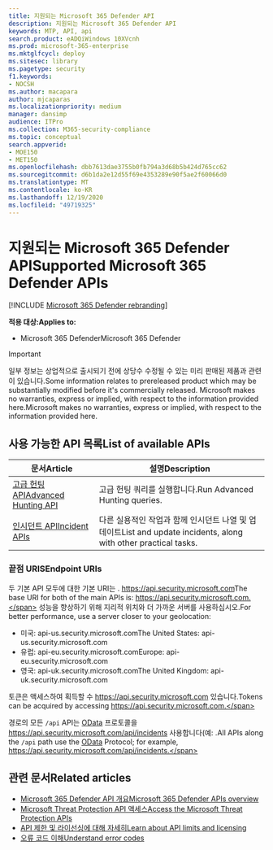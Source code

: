 ```yaml
---
title: 지원되는 Microsoft 365 Defender API
description: 지원되는 Microsoft 365 Defender API
keywords: MTP, API, api
search.product: eADQiWindows 10XVcnh
ms.prod: microsoft-365-enterprise
ms.mktglfcycl: deploy
ms.sitesec: library
ms.pagetype: security
f1.keywords:
- NOCSH
ms.author: macapara
author: mjcaparas
ms.localizationpriority: medium
manager: dansimp
audience: ITPro
ms.collection: M365-security-compliance
ms.topic: conceptual
search.appverid:
- MOE150
- MET150
ms.openlocfilehash: dbb7613dae3755b0fb794a3d68b5b424d765cc62
ms.sourcegitcommit: d6b1da2e12d55f69e4353289e90f5ae2f60066d0
ms.translationtype: MT
ms.contentlocale: ko-KR
ms.lasthandoff: 12/19/2020
ms.locfileid: "49719325"
---
```

# <a name="supported-microsoft-365-defender-apis"></a><span data-ttu-id="66f60-104">지원되는 Microsoft 365 Defender API</span><span class="sxs-lookup"><span data-stu-id="66f60-104">Supported Microsoft 365 Defender APIs</span></span> 

[!INCLUDE [Microsoft 365 Defender rebranding](../includes/microsoft-defender.md)]

<span data-ttu-id="66f60-105">**적용 대상:**</span><span class="sxs-lookup"><span data-stu-id="66f60-105">**Applies to:**</span></span>
- <span data-ttu-id="66f60-106">Microsoft 365 Defender</span><span class="sxs-lookup"><span data-stu-id="66f60-106">Microsoft 365 Defender</span></span>

> [!IMPORTANT]
> <span data-ttu-id="66f60-107">일부 정보는 상업적으로 출시되기 전에 상당수 수정될 수 있는 미리 판매된 제품과 관련이 있습니다.</span><span class="sxs-lookup"><span data-stu-id="66f60-107">Some information relates to prereleased product which may be substantially modified before it's commercially released.</span></span> <span data-ttu-id="66f60-108">Microsoft makes no warranties, express or implied, with respect to the information provided here.</span><span class="sxs-lookup"><span data-stu-id="66f60-108">Microsoft makes no warranties, express or implied, with respect to the information provided here.</span></span>

## <a name="list-of-available-apis"></a><span data-ttu-id="66f60-109">사용 가능한 API 목록</span><span class="sxs-lookup"><span data-stu-id="66f60-109">List of available APIs</span></span>

<span data-ttu-id="66f60-110">문서</span><span class="sxs-lookup"><span data-stu-id="66f60-110">Article</span></span> | <span data-ttu-id="66f60-111">설명</span><span class="sxs-lookup"><span data-stu-id="66f60-111">Description</span></span>
-|-
[<span data-ttu-id="66f60-112">고급 헌팅 API</span><span class="sxs-lookup"><span data-stu-id="66f60-112">Advanced Hunting API</span></span>](api-advanced-hunting.md) | <span data-ttu-id="66f60-113">고급 헌팅 쿼리를 실행합니다.</span><span class="sxs-lookup"><span data-stu-id="66f60-113">Run Advanced Hunting queries.</span></span>
[<span data-ttu-id="66f60-114">인시던트 API</span><span class="sxs-lookup"><span data-stu-id="66f60-114">Incident APIs</span></span>](api-incident.md) | <span data-ttu-id="66f60-115">다른 실용적인 작업과 함께 인시던트 나열 및 업데이트</span><span class="sxs-lookup"><span data-stu-id="66f60-115">List and update incidents, along with other practical tasks.</span></span>

### <a name="endpoint-uris"></a><span data-ttu-id="66f60-116">끝점 URIS</span><span class="sxs-lookup"><span data-stu-id="66f60-116">Endpoint URIs</span></span>

<span data-ttu-id="66f60-117">두 기본 API 모두에 대한 기본 URI는 . https://api.security.microsoft.com</span><span class="sxs-lookup"><span data-stu-id="66f60-117">The base URI for both of the main APIs is: https://api.security.microsoft.com.</span></span> <span data-ttu-id="66f60-118">성능을 향상하기 위해 지리적 위치와 더 가까운 서버를 사용하십시오.</span><span class="sxs-lookup"><span data-stu-id="66f60-118">For better performance, use a server closer to your geolocation:</span></span>

- <span data-ttu-id="66f60-119">미국: api-us.security.microsoft.com</span><span class="sxs-lookup"><span data-stu-id="66f60-119">The United States: api-us.security.microsoft.com</span></span>
- <span data-ttu-id="66f60-120">유럽: api-eu.security.microsoft.com</span><span class="sxs-lookup"><span data-stu-id="66f60-120">Europe: api-eu.security.microsoft.com</span></span>
- <span data-ttu-id="66f60-121">영국: api-uk.security.microsoft.com</span><span class="sxs-lookup"><span data-stu-id="66f60-121">The United Kingdom: api-uk.security.microsoft.com</span></span>

<span data-ttu-id="66f60-122">토큰은 액세스하여 획득할 수 https://api.security.microsoft.com 있습니다.</span><span class="sxs-lookup"><span data-stu-id="66f60-122">Tokens can be acquired by accessing https://api.security.microsoft.com.</span></span>

<span data-ttu-id="66f60-123">경로의 모든 `/api` API는 [OData](https://docs.microsoft.com/odata/overview) 프로토콜을 https://api.security.microsoft.com/api/incidents 사용합니다(예: .</span><span class="sxs-lookup"><span data-stu-id="66f60-123">All APIs along the `/api` path use the [OData](https://docs.microsoft.com/odata/overview) Protocol; for example, https://api.security.microsoft.com/api/incidents.</span></span>

## <a name="related-articles"></a><span data-ttu-id="66f60-124">관련 문서</span><span class="sxs-lookup"><span data-stu-id="66f60-124">Related articles</span></span>

- [<span data-ttu-id="66f60-125">Microsoft 365 Defender API 개요</span><span class="sxs-lookup"><span data-stu-id="66f60-125">Microsoft 365 Defender APIs overview</span></span>](api-overview.md)
- [<span data-ttu-id="66f60-126">Microsoft Threat Protection API 액세스</span><span class="sxs-lookup"><span data-stu-id="66f60-126">Access the Microsoft Threat Protection APIs</span></span>](api-access.md)
- [<span data-ttu-id="66f60-127">API 제한 및 라이선싱에 대해 자세히</span><span class="sxs-lookup"><span data-stu-id="66f60-127">Learn about API limits and licensing</span></span>](api-terms.md)
- [<span data-ttu-id="66f60-128">오류 코드 이해</span><span class="sxs-lookup"><span data-stu-id="66f60-128">Understand error codes</span></span>](api-error-codes.md)
